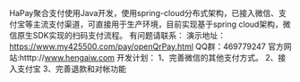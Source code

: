 HaPay聚合支付使用Java开发，使用spring-cloud分布式架构，已接入微信、支付宝等主流支付渠道，可直接用于生产环境，目前实现基于spring cloud架构，微信原生SDK实现的扫码支付流程。 有问题请联系： 演示地址：https://www.my425500.com/pay/openQrPay.html QQ群：469779247 官方网站:htttp://www.hengaiw.com 开发计划： 1、完善微信的其他支付方式。 2、接入支付宝 3、完善退款和对帐功能 
